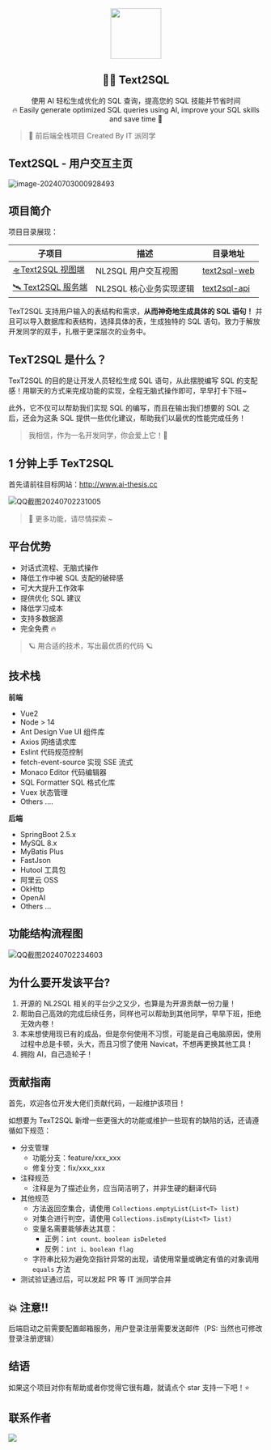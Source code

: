 <div align="center">
  <img src="/assert/logo.png" style="width:100px;height:100px;">
</div>
<p align="center">


<h2 align="center">👨‍💻 Text2SQL</h2>
 <p align="center">
     使用 AI 轻松生成优化的 SQL 查询，提高您的 SQL 技能并节省时间
     <br/>
	<span align="center">🔥 Easily generate optimized SQL queries using AI, improve your SQL skills and save time 📜</span>
</p>



> 🥳 前后端全栈项目 Created By IT 派同学
>

<h2>Text2SQL - 用户交互主页</h2>

![image-20240703000928493](assert/home.png)

<h2>项目简介</h2>

项目目录展现：

| 子项目                                                       | 描述                    | 目录地址                                                     |
| ------------------------------------------------------------ | ----------------------- | ------------------------------------------------------------ |
| <a href="https://github.com/pdxjie/text2sql-v1.0/tree/master/text2sql-web">🛸Text2SQL 视图端</a> | NL2SQL 用户交互视图     | <a href="https://github.com/pdxjie/text2sql-v1.0/tree/master/text2sql-web">text2sql-web</a> |
| <a href="https://github.com/pdxjie/text2sql-v1.0/tree/master/text2sql-api">🛰️ Text2SQL 服务端</a> | NL2SQL 核心业务实现逻辑 | <a href="https://github.com/pdxjie/text2sql-v1.0/tree/master/text2sql-api">text2sql-api</a> |

TexT2SQL 支持用户输入的表结构和需求，**从而神奇地生成具体的 SQL 语句！** 并且可以导入数据库和表结构，选择具体的表，生成独特的 SQL 语句。致力于解放开发同学的双手，扎根于更深层次的业务中。

<h2>TexT2SQL 是什么？</h2>

TexT2SQL 的目的是让开发人员轻松生成 SQL 语句，从此摆脱编写 SQL 的支配感！用聊天的方式来完成功能的实现，全程无脑式操作即可，早早打卡下班~

此外，它不仅可以帮助我们实现 SQL 的编写，而且在输出我们想要的 SQL 之后，还会为这条 SQL 提供一些优化建议，帮助我们以最优的性能完成任务！

> 我相信，作为一名开发同学，你会爱上它！🍻

<h2>1 分钟上手 TexT2SQL</h2>

首先请前往目标网站：http://www.ai-thesis.cc

![QQ截图20240702231005](assert/description.png)

> 🎈 更多功能，请尽情探索 ~

<h2>平台优势</h2>

- 对话式流程、无脑式操作
- 降低工作中被 SQL 支配的破碎感
- 可大大提升工作效率
- 提供优化 SQL 建议
- 降低学习成本
- 支持多数据源
- 完全免费 🔥


> 🪐 用合适的技术，写出最优质的代码 🪐

<h2>技术栈</h2>

**前端**

- Vue2
- Node > 14
- Ant Design Vue UI 组件库
- Axios 网络请求库
- Eslint 代码规范控制
- fetch-event-source  实现 SSE 流式
- Monaco Editor 代码编辑器
- SQL Formatter SQL 格式化库
- Vuex 状态管理
- Others ....

**后端**

- SpringBoot 2.5.x
- MySQL 8.x
- MyBatis Plus
- FastJson
- Hutool 工具包
- 阿里云 OSS
- OkHttp
- OpenAI
- Others ...

<h2>功能结构流程图</h2>

![QQ截图20240702234603](assert/flow.png)

<h2>为什么要开发该平台?</h2>

1. 开源的 NL2SQL 相关的平台少之又少，也算是为开源贡献一份力量！
2. 帮助自己高效的完成后续任务，同样也可以帮助到其他同学，早早下班，拒绝无效内卷！
3. 本来想使用现已有的成品，但是奈何使用不习惯，可能是自己电脑原因，使用过程中总是卡顿，头大，而且习惯了使用 Navicat，不想再更换其他工具！
4. 拥抱 AI，自己造轮子！

<h2>贡献指南</h2>

首先，欢迎各位开发大佬们贡献代码，一起维护该项目！

如想要为 TexT2SQL 新增一些更强大的功能或维护一些现有的缺陷的话，还请遵循如下规范：

- 分支管理
    - 功能分支：feature/xxx_xxx
    - 修复分支：fix/xxx_xxx
- 注释规范
    - 注释是为了描述业务，应当简洁明了，并非生硬的翻译代码
- 其他规范
    - 方法返回空集合，请使用 `Collections.emptyList(List<T> list)`
    - 对集合进行判空，请使用 `Collections.isEmpty(List<T> list)`
    - 变量名需要能够表达其意：
        - 正例：`int count、boolean isDeleted`
        - 反例：`int i、boolean flag`
    - 字符串比较为避免空指针异常的出现，请使用常量或确定有值的对象调用 `equals` 方法
- 测试验证通过后，可以发起 PR 等 IT 派同学合并
<h2>💥 注意!!</h2>
后端启动之前需要配置邮箱服务，用户登录注册需要发送邮件（PS: 当然也可修改登录注册逻辑）

<h2>结语</h2>

如果这个项目对你有帮助或者你觉得它很有趣，就请点个 star 支持一下吧！⭐️

<h2>联系作者</h2>

![](assert/wechat.png)
